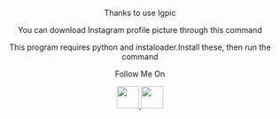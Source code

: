 <p align="center">
Thanks to use Igpic
</p>
<p align="center">
You can download Instagram profile picture through this command
</p>
<p align="center">
This program requires python and instaloader.Install these, then run the command
</p>

<p align="center">
  Follow Me On
</p>
<p align="center">
  <a href="https://twitter.com/ArghyaS1121">
	<img src="https://cdn.cms-twdigitalassets.com/content/dam/about-twitter/en/brand-toolkit/brand-download-img-1.jpg.twimg.768.jpg" width="40" height="40">
    </a>
	<a href="https://instagram.com/arghya1121">
		<img src="https://www.edigitalagency.com.au/wp-content/uploads/new-instagram-logo-png-transparent.png" width="40" height="40">
</p>
